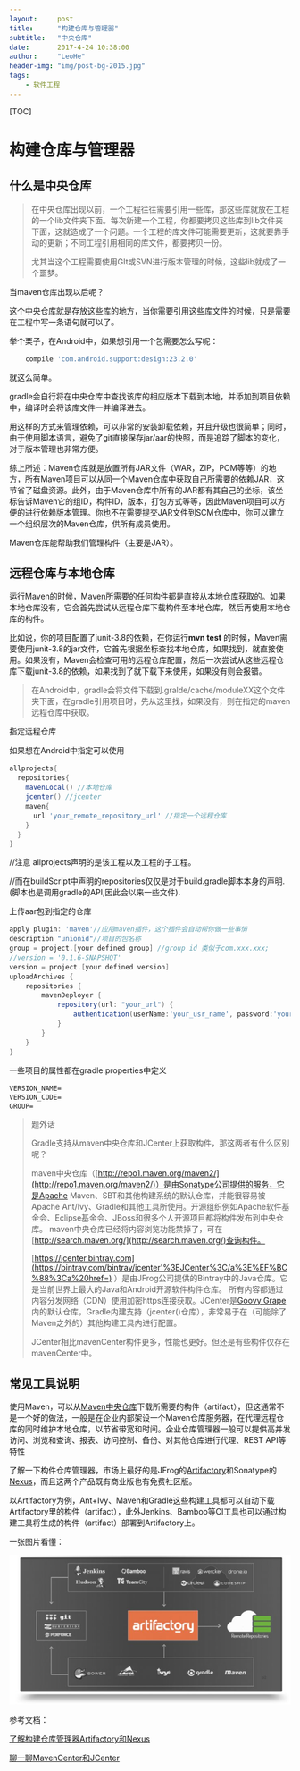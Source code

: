 ```yaml
---
layout:     post
title:      "构建仓库与管理器"
subtitle:   "中央仓库"
date:       2017-4-24 10:38:00
author:     "LeoHe"
header-img: "img/post-bg-2015.jpg"
tags:
    - 软件工程
---
```


[TOC]

# 构建仓库与管理器

## 什么是中央仓库

> 在中央仓库出现以前，一个工程往往需要引用一些库，那这些库就放在工程的一个lib文件夹下面。每次新建一个工程，你都要拷贝这些库到lib文件夹下面，这就造成了一个问题。一个工程的库文件可能需要更新，这就要靠手动的更新；不同工程引用相同的库文件，都要拷贝一份。
>
> 尤其当这个工程需要使用GIt或SVN进行版本管理的时候，这些lib就成了一个噩梦。



当maven仓库出现以后呢？

这个中央仓库就是存放这些库的地方，当你需要引用这些库文件的时候，只是需要在工程中写一条语句就可以了。

举个栗子，在Android中，如果想引用一个包需要怎么写呢：

```groovy
	compile 'com.android.support:design:23.2.0'
```

就这么简单。

gradle会自行将在中央仓库中查找该库的相应版本下载到本地，并添加到项目依赖中，编译时会将该库文件一并编译进去。



用这样的方式来管理依赖，可以非常的安装卸载依赖，并且升级也很简单；同时，由于使用脚本语言，避免了git直接保存jar/aar的快照，而是追踪了脚本的变化，对于版本管理也非常方便。



综上所述：Maven仓库就是放置所有JAR文件（WAR，ZIP，POM等等）的地方，所有Maven项目可以从同一个Maven仓库中获取自己所需要的依赖JAR，这节省了磁盘资源。此外，由于Maven仓库中所有的JAR都有其自己的坐标，该坐标告诉Maven它的组ID，构件ID，版本，打包方式等等，因此Maven项目可以方便的进行依赖版本管理。你也不在需要提交JAR文件到SCM仓库中，你可以建立一个组织层次的Maven仓库，供所有成员使用。

Maven仓库能帮助我们管理构件（主要是JAR）。





## 远程仓库与本地仓库

运行Maven的时候，Maven所需要的任何构件都是直接从本地仓库获取的。如果本地仓库没有，它会首先尝试从远程仓库下载构件至本地仓库，然后再使用本地仓库的构件。

比如说，你的项目配置了junit-3.8的依赖，在你运行**mvn test** 的时候，Maven需要使用junit-3.8的jar文件，它首先根据坐标查找本地仓库，如果找到，就直接使用。如果没有，Maven会检查可用的远程仓库配置，然后一次尝试从这些远程仓库下载junit-3.8的依赖，如果找到了就下载下来使用，如果没有则会报错。



> 在Android中，gradle会将文件下载到.gralde/cache/moduleXX这个文件夹下面，在gradle引用项目时，先从这里找，如果没有，则在指定的maven远程仓库中获取。



指定远程仓库

如果想在Android中指定可以使用

```groovy
allprojects{
  repositories{
    mavenLocal() //本地仓库
    jcenter() //jcenter
    maven{
      url 'your_remote_repository_url' //指定一个远程仓库
    }
  }
}
```

//注意 allprojects声明的是该工程以及工程的子工程。

//而在buildScript中声明的repositories仅仅是对于build.gradle脚本本身的声明.(脚本也是调用gradle的API,因此会以来一些文件).



上传aar包到指定的仓库

```groovy
apply plugin: 'maven'//应用maven插件，这个插件会自动帮你做一些事情
description "unionid"//项目的包名称
group = project.[your defined group] //group id 类似于com.xxx.xxx;
//version = '0.1.6-SNAPSHOT'
version = project.[your defined version]
uploadArchives {
    repositories {
        mavenDeployer {
            repository(url: "your_url") {
                authentication(userName:'your_usr_name', password:'your_password')
            }
        }
    }
}
```

一些项目的属性都在gradle.properties中定义

```
VERSION_NAME=
VERSION_CODE=
GROUP=
```





> 题外话
>
> Gradle支持从maven中央仓库和JCenter上获取构件，那这两者有什么区别呢？
>
> maven中央仓库（[http://repo1.maven.org/maven2/](http://repo1.maven.org/maven2/)）是由Sonatype公司提供的服务，它是Apache Maven、SBT和其他构建系统的默认仓库，并能很容易被Apache Ant/Ivy、Gradle和其他工具所使用。开源组织例如Apache软件基金会、Eclipse基金会、JBoss和很多个人开源项目都将构件发布到中央仓库。 maven中央仓库已经将内容浏览功能禁掉了，可在[http://search.maven.org/](http://search.maven.org/)查询构件。
>
> [https://jcenter.bintray.com](https://bintray.com/bintray/jcenter'%3EJCenter%3C/a%3E%EF%BC%88%3Ca%20href=) ）是由JFrog公司提供的Bintray中的Java仓库。它是当前世界上最大的Java和Android开源软件构件仓库。 所有内容都通过内容分发网络（CDN）使用加密https连接获取。JCenter是[Goovy Grape](http://groovy.codehaus.org/Grape)内的默认仓库，Gradle内建支持（jcenter()仓库），非常易于在（可能除了Maven之外的）其他构建工具内进行配置。
>
> JCenter相比mavenCenter构件更多，性能也更好。但还是有些构件仅存在mavenCenter中。

## 常见工具说明



使用Maven，可以从[Maven中央仓库](http://repo1.maven.org/maven2/)下载所需要的构件（artifact），但这通常不是一个好的做法，一般是在企业内部架设一个Maven仓库服务器，在代理远程仓库的同时维护本地仓库，以节省带宽和时间。企业仓库管理器一般可以提供高并发访问、浏览和查询、报表、访问控制、备份、对其他仓库进行代理、REST API等特性

了解一下构件仓库管理器，市场上最好的是JFrog的[Artifactory](http://www.jfrog.com/#os-arti)和Sonatype的[Nexus](http://www.sonatype.org/nexus/)，而且这两个产品既有商业版也有免费社区版。

以Artifactory为例，Ant+Ivy、Maven和Gradle这些构建工具都可以自动下载Artifactory里的构件（artifact），此外Jenkins、Bamboo等CI工具也可以通过构建工具将生成的构件（artifact）部署到Artifactory上。

一张图片看懂：

![maven](/img/java/maven.jpeg)



参考文档：

[了解构建仓库管理器Artifactory和Nexus](http://blog.sina.com.cn/s/blog_72ef7bea0102vq0k.html)

[聊一聊MavenCenter和JCenter](http://blog.sina.com.cn/s/blog_72ef7bea0102vvqg.html)

